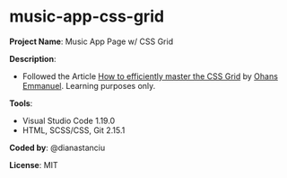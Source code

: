 # music-app-css-grid

**Project Name**: Music App Page w/ CSS Grid

**Description**: 
* Followed the Article [How to efficiently master the CSS Grid](https://medium.com/flexbox-and-grids/how-to-efficiently-master-the-css-grid-in-a-jiffy-585d0c213577) by [Ohans Emmanuel](https://medium.com/@ohansemmanuel). Learning purposes only.

**Tools**: 
* Visual Studio Code 1.19.0
* HTML, SCSS/CSS, Git 2.15.1

**Coded by**: @dianastanciu

**License**: MIT
